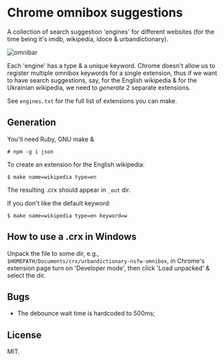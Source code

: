 # Chrome omnibox suggestions

A collection of search suggestion 'engines' for different websites
(for the time being it's imdb, wikipedia, ldoce & urbandictionary).

![omnibar](https://ultraimg.com/images/2018/09/12/O02p.png)

Each 'engine' has a type & a unique keyword. Chrome doesn't allow us
to register multiple omnibox keywords for a single extension, thus if
we want to have search suggestions, say, for the English wikipedia &
for the Ukrainian wikipedia, we need to *generate* 2 separate
extensions.

See `engines.txt` for the full list of extensions you can make.

## Generation

You'll need Ruby, GNU make &

    # npm -g i json

To create an extension for the English wikipedia:

    $ make name=wikipedia type=en

The resulting .crx should appear in `_out` dir.

If you don't like the default keyword:

    $ make name=wikipedia type=en keyword=w

## How to use a .crx in Windows

Unpack the file to some dir, e.g.,
`$HOMEPATH/Documents/crx/urbandictionary-nsfw-omnibox`, in Chrome's
extension page turn on 'Developer mode', then click 'Load unpacked' &
select the dir.

## Bugs

* The debounce wait time is hardcoded to 500ms;

## License

MIT.
